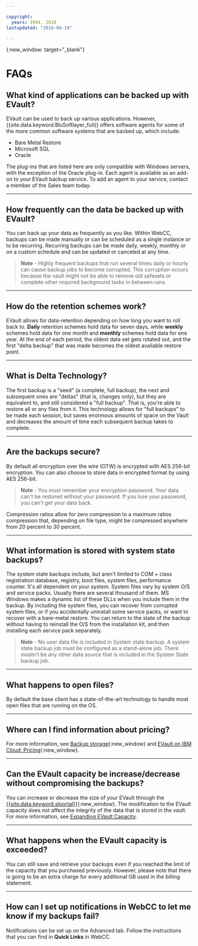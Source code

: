 ```yaml
---

copyright:
  years: 1994, 2018
lastupdated: "2018-08-10"

---
```

{:new_window: target="_blank"}


# FAQs

## **What kind of applications can be backed up with EVault?**

EVault can be used to back up various applications. However, {{site.data.keyword.BluSoftlayer_full}} offers software agents for some of the more common software systems that are backed up, which include:

- Bare Metal Restore
- Microsoft SQL
- Oracle

The plug-ins that are listed here are only compatible with Windows servers, with the exception of the Oracle plug-in. Each agent is available as an add-on to your EVault backup service. To add an agent to your service, contact a member of the Sales team today. 

<hr>

## **How frequently can the data be backed up with EVault?**

You can back up your data as frequently as you like. Within WebCC, backups can be made manually or can be scheduled as a single instance or to be recurring. Recurring backups can be made daily, weekly, monthly or on a custom schedule and can be updated or canceled at any time.

>**Note** - Highly frequent backups that run several times daily or hourly can cause backup jobs to become corrupted. This corruption occurs because the vault might not be able to remove old safesets or complete other required background tasks in between runs.

<hr>

## **How do the retention schemes work?**

EVault allows for data-retention depending on how long you want to roll back to. **Daily** retention schemes hold data for seven days, while **weekly** schemes hold data for one month and **monthly** schemes hold data for one year. At the end of each period, the oldest data set gets rotated out, and the first "delta backup" that was made becomes the oldest available restore point. 

<hr>

## **What is Delta Technology?**

The first backup is a "seed" (a complete, full backup), the next and subsequent ones are "deltas" (that is, changes only), but they are equivalent to, and still considered a "full backup". That is, you're able to restore all or any files from it. This technology allows for "full backups" to be made each session, but saves enormous amounts of space on the Vault and decreases the amount of time each subsequent backup takes to complete.

<hr>

## **Are the backups secure?**

By default all encryption over the wire (OTW) is encrypted with AES 256-bit encryption. You can also choose to store data in encrypted 
format by using AES 256-bit. 

>**Note** - You must remember your encryption password. Your data can't be restored without your password. If you lose your password, you can't get your data back. 

Compression ratios allow for zero compression to a maximum ratios compression that, depending on file type, might be compressed anywhere from 20 percent to 30 percent.

<hr>

## **What information is stored with system state backups?**

The system state backups include, but aren't limited to COM + class registration database, registry, boot files, system files, performance counter. It's all dependent on your system. System files vary by system O/S and service packs. Usually there are several thousand of them. MS Windows makes a dynamic list of these DLLs when you include them in the backup. By including the system files, you can recover from corrupted system files, or if you accidentally uninstall some service packs, or want to recover with a bare-metal restore. You can return to the state of the backup without having to reinstall the O/S from the installation kit, and then installing each service pack separately.

>**Note** - No user data file is included in System state backup. A system state backup job must be configured as a stand-alone job. There mustn't be any other data source that is included in the System State backup job.

<hr>

## **What happens to open files?**

By default the base client has a state-of-the-art technology to handle most open files that are running on the OS.

<hr>

## **Where can I find information about pricing?**

For more information, see [Backup storage](https://www.ibm.com/cloud/backup-and-restore){:new_window} and [EVault on IBM Cloud: Pricing](https://www.ibm.com/cloud/evault/pricing){:new_window}.

<hr>

## **Can the EVault capacity be increase/decrease without compromising the backups?**

You can increase or decrease the size of your EVault through the [{{site.data.keyword.slportal}}](https://control.softlayer.com/){:new_window}. The modification to the EVault capacity does not affect the integrity of the data that is stored in the vault. For more information, see [Expanding EVault Capacity](expanding-evault-capacity.html).

<hr>

## **What happens when the EVault capacity is exceeded?**

You can still save and retrieve your backups even if you reached the limit of the capacity that you purchased previously. However, please note that there is going to be an extra charge for every additional GB used in the billing statement.

<hr>

## **How can I set up notifications in WebCC to let me know if my backups fail?**

Notifications can be set up on the Advanced tab. Follow the instructions that you can find in **Quick Links** in WebCC.
